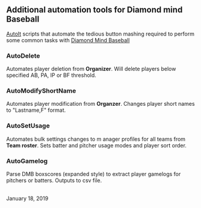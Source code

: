 ## Additional automation tools for Diamond mind Baseball
[AutoIt](https://www.autoitscript.com/site/) scripts that automate the tedious button mashing required to perform some common tasks with [Diamond Mind Baseball](http://www.diamond-mind.com/)


### AutoDelete
Automates player deletion from **Organizer**.  Will delete players below specified AB, PA, IP or BF threshold.

### AutoModifyShortName
Automates player modification from **Organzer**.  Changes player short names to "Lastname,F" format.


### AutoSetUsage
Automates bulk settings changes to m anager profiles for all teams from **Team roster**.  Sets batter and pitcher usage modes and player sort order.


### AutoGamelog
Parse DMB boxscores (expanded style) to extract player gamelogs for pitchers or batters.  Outputs to csv file.

<br/>
January 18, 2019